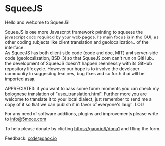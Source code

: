# SqueeJS
Hello and welcome to SqueeJS!  
  
SqueeJS is one more Javascript framework pointing to squeeze the javascript code required by your web pages. Its main focus is in the GUI, as other coding subjects like client translation and geolocalization.. of the interface.<br>
As SqueeJS has both client side code (code and doc, MIT) and server-side code (geolocalization, BSD-3) so that SqueeJS.com can't run on GitHub.. the development of SqueeJS doesn't happen seemlessly with its GitHub repository life cycle. However our hope is to involve the developer community in suggesting features, bug fixes and so forth that will be imported asap.

APPRECIATED: if you want to pass some funny moments you can check my bolognese translation of "user_translation.html". Further more you are welcome to translate it to your local dialect, just remember to send me a copy of it so that we can publish it in favor of everyone's laugh. LOL!

For any need of software additions, plugins and improvements please write to <a href="mailto:info@5mode.com">info@5mode.com</a>  

To help please donate by clicking <a href="https://gaox.io/l/dona1">https://gaox.io/l/dona1</a> and filling the form.  

Feedback: <a href="mailto:code@gaox.io">code@gaox.io</a>


